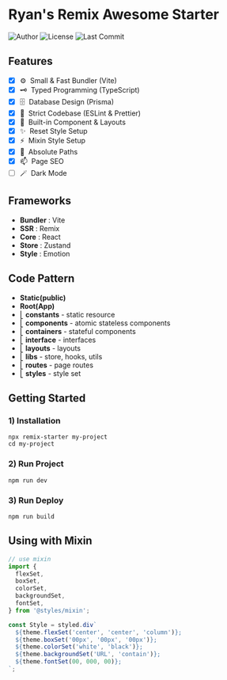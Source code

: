 # Ryan's Remix Awesome Starter

![Author](https://img.shields.io/badge/Author-ryan-orange.svg)
![License](https://img.shields.io/badge/License-MIT-blue.svg)
![Last Commit](https://img.shields.io/github/last-commit/ryan-ahn/npm-remix-starter)

## Features

- [x] ⚙️&nbsp;&nbsp;Small & Fast Bundler (Vite)
- [x] 🗝️&nbsp;&nbsp;Typed Programming (TypeScript)
- [x] 🗄️&nbsp;&nbsp;Database Design (Prisma)
- [x] 📙&nbsp;&nbsp;Strict Codebase (ESLint & Prettier)
- [x] 🧵&nbsp;&nbsp;Built-in Component & Layouts
- [x] ✨&nbsp;&nbsp;Reset Style Setup
- [x] ⚡️&nbsp;&nbsp;Mixin Style Setup
- [x] 📍&nbsp;&nbsp;Absolute Paths
- [x] 📫&nbsp;&nbsp;Page SEO
- [ ] 🪄&nbsp;&nbsp;Dark Mode

## Frameworks

- **Bundler** : Vite
- **SSR** : Remix
- **Core** : React
- **Store** : Zustand
- **Style** : Emotion

## Code Pattern

- **Static(public)**
- **Root(App)** <br/>
- ⎣&nbsp;**constants** - static resource <br/>
- ⎣&nbsp;**components** - atomic stateless components <br/>
- ⎣&nbsp;**containers** - stateful components <br/>
- ⎣&nbsp;**interface** - interfaces <br/>
- ⎣&nbsp;**layouts** - layouts <br/>
- ⎣&nbsp;**libs** - store, hooks, utils<br/>
- ⎣&nbsp;**routes** - page routes<br/>
- ⎣&nbsp;**styles** - style set<br/>

## Getting Started

### 1) Installation

```shell
npx remix-starter my-project
cd my-project
```

### 2) Run Project

```shell
npm run dev
```

### 3) Run Deploy

```shell
npm run build
```

## Using with Mixin

```javascript
// use mixin
import {
  flexSet,
  boxSet,
  colorSet,
  backgroundSet,
  fontSet,
} from '@styles/mixin';

const Style = styled.div`
  ${theme.flexSet('center', 'center', 'column')};
  ${theme.boxSet('00px', '00px', '00px')};
  ${theme.colorSet('white', 'black')};
  ${theme.backgroundSet('URL', 'contain')};
  ${theme.fontSet(00, 000, 00)};
`;
```
